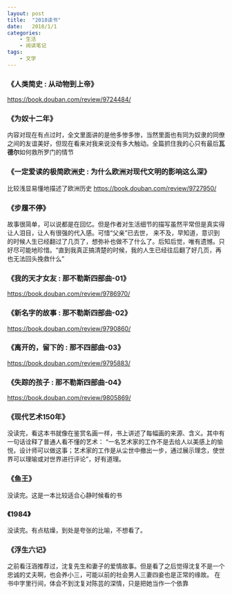 ```yaml
---
layout: post
title:  "2018读书"
date:   2018/1/1
categories: 
    - 生活 
    - 阅读笔记
tags:
    - 文学
---
```

### 《人类简史 : 从动物到上帝》
<https://book.douban.com/review/9724484/>

### 《为奴十二年》
内容对现在有点过时，全文里面讲的是他多惨多惨，当然里面也有同为奴隶的同僚之间的友谊美好，但现在看来对我来说没有多大触动。全篇抓住我的心只有最后**瓦德尔**如何救所罗门的情节

### 《一定爱读的极简欧洲史 : 为什么欧洲对现代文明的影响这么深》
比较浅显易懂地描述了欧洲历史
<https://book.douban.com/review/9727950/>

### 《步履不停》
故事很简单，可以说都是在回忆。但是作者对生活细节的描写虽然平常但是真实得让人泪目，让人有很强的代入感。可惜“父亲”已去世，
来不及，早知道，意识到的时候人生已经翻过了几页了，想弥补也做不了什么了。后知后觉，唯有遗憾。只好尽可能地珍惜。“直到我真正搞清楚的时候，我的人生已经往后翻了好几页，再也无法回头挽救什么”


### 《我的天才女友 : 那不勒斯四部曲-01》
<https://book.douban.com/review/9786970/>

### 《新名字的故事 : 那不勒斯四部曲-02》
<https://book.douban.com/review/9790860/>

### 《离开的，留下的 : 那不四部曲-03》
<https://book.douban.com/review/9795883/>

### 《失踪的孩子 : 那不勒斯四部曲-04》
<https://book.douban.com/review/9805869/>

### 《现代艺术150年》
没读完，看这本书就像在鉴赏名画一样，书上讲述了每幅画的来源、含义。其中有一句话诠释了普通人看不懂的艺术：
“一名艺术家的工作不是去给人以美感上的愉悦，设计师可以做这事；艺术家的工作是从尘世中撤出一步，通过展示理念，使世界可以理喻或对世界进行评论”，好有道理。

### 《鱼王》
没读完。这是一本比较适合心静时候看的书
 
### 《1984》
没读完。有点枯燥，到处是夸张的比喻，不想看了。

### 《浮生六记》
之前看汪涵推荐过，沈复先生和妻子的爱情故事。但是看了之后觉得沈复不是一个忠诚的丈夫啊，也会养小三，可能以前的社会男人三妻四妾也是正常的缘故。
在书中字里行间，体会不到沈复对陈芸的深情，只是把她当作一个依靠